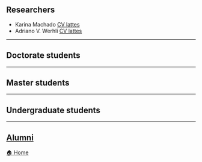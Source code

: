 ## Researchers
* Karina Machado    [CV lattes](http://lattes.cnpq.br/3528633359332021)
* Adriano V. Werhli [CV lattes](http://lattes.cnpq.br/4393367734853964)

---

## Doctorate students

---

## Master students

---

## Undergraduate students

---

## [Alumni](alumni.md)

[🏠 Home](index.md)
